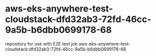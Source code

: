 # aws-eks-anywhere-test-cloudstack-dfd32ab3-72fd-46cc-9a5b-b6dbb0699178-68
repository for use with E2E test job aws-eks-anywhere-test-cloudstack:dfd32ab3-72fd-46cc-9a5b-b6dbb0699178-68
